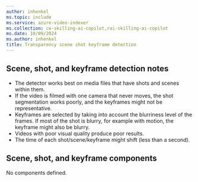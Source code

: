 ```yaml
---
author: inhenkel
ms.topic: include 
ms.service: azure-video-indexer
ms.collection: ce-skilling-ai-copilot,rai-skilling-ai-copilot
ms.date: 10/09/2024
ms.author: inhenkel
title: Transparency scene shot keyframe detection
---
```

<!-- 8/8/24 Removed from transparency note because not released due to a bug. -->

## Scene, shot, and keyframe detection notes

- The detector works best on media files that have shots and scenes within them.  
- If the video is filmed with one camera that never moves, the shot segmentation works poorly, and the keyframes might not be representative. 
- Keyframes are selected by taking into account the blurriness level of the frames. If most of the shot is blurry, for example with motion, the keyframe might also be blurry. 
- Videos with poor visual quality produce poor results. 
- The time of each shot/scene/keyframe might shift (less than a second).

## Scene, shot, and keyframe components

No components defined.